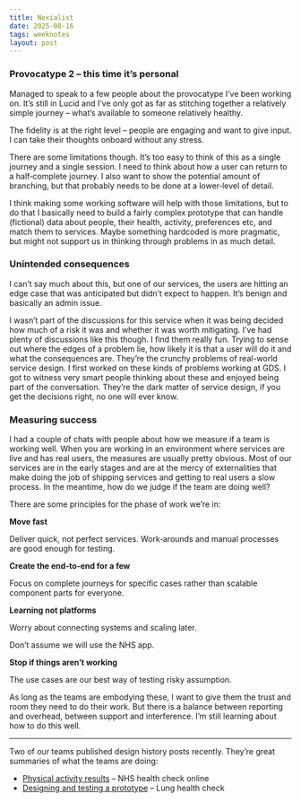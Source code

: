 ```yaml
---
title: Nexialist
date: 2025-08-16
tags: weeknotes
layout: post
---
```


### Provocatype 2 – this time it’s personal

Managed to speak to a few people about the provocatype I’ve been working on. It’s still in Lucid and I’ve only got as far as stitching together a relatively simple journey – what’s available to someone relatively healthy.

The fidelity is at the right level – people are engaging and want to give input. I can take their thoughts onboard without any stress.

There are some limitations though. It’s too easy to think of this as a single journey and a single session. I need to think about how a user can return to a half‑complete journey. I also want to show the potential amount of branching, but that probably needs to be done at a lower‑level of detail.

I think making some working software will help with those limitations, but to do that I basically need to build a fairly complex prototype that can handle (fictional) data about people, their health, activity, preferences etc, and match them to services. Maybe something hardcoded is more pragmatic, but might not support us in thinking through problems in as much detail.

### Unintended consequences

I can’t say much about this, but one of our services, the users are hitting an edge case that was anticipated but didn’t expect to happen. It’s benign and basically an admin issue.

I wasn’t part of the discussions for this service when it was being decided how much of a risk it was and whether it was worth mitigating. I’ve had plenty of discussions like this though. I find them really fun. Trying to sense out where the edges of a problem lie, how likely it is that a user will do it and what the consequences are. They’re the crunchy problems of real-world service design. I first worked on these kinds of problems working at GDS. I got to witness very smart people thinking about these and enjoyed being part of the conversation. They’re the dark matter of service design, if you get the decisions right, no one will ever know.

### Measuring success

I had a couple of chats with people about how we measure if a team is working well. When you are working in an environment where services are live and has real users, the measures are usually pretty obvious. Most of our services are in the early stages and are at the mercy of externalities that make doing the job of shipping services and getting to real users a slow process. In the meantime, how do we judge if the team are doing well?

There are some principles for the phase of work we’re in:

**Move fast**

Deliver quick, not perfect services. Work‑arounds and manual processes are good enough for testing.

**Create the end‑to‑end for a few**

Focus on complete journeys for specific cases rather than scalable component parts for everyone.

**Learning not platforms**

Worry about connecting systems and scaling later.

Don’t assume we will use the NHS app.

**Stop if things aren’t working**

The use cases are our best way of testing risky assumption.

As long as the teams are embodying these, I want to give them the trust and room they need to do their work. But there is a balance between reporting and overhead, between support and interference. I’m still learning about how to do this well.

---

Two of our teams published design history posts recently. They’re great summaries of what the teams are doing:

- [Physical activity results](https://design-history.prevention-services.nhs.uk/nhs-health-check-online/2025/07/physical-activity-results/) – NHS health check online
- [Designing and testing a prototype](https://design-history.prevention-services.nhs.uk/lung-health-check/2025/08/lung-health-check-prototype/) – Lung health check
